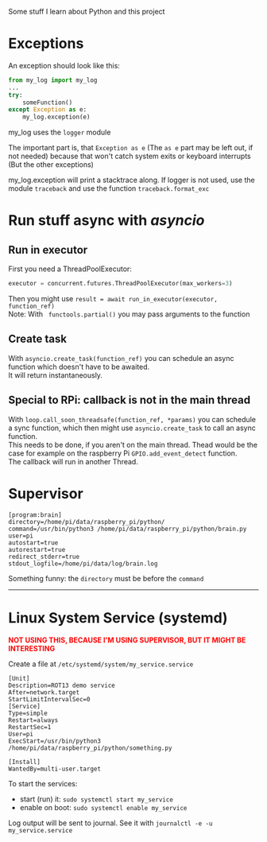 Some stuff I learn about Python and this project

# Exceptions

An exception should look like this:

```python
from my_log import my_log
...
try:
    someFunction()
except Exception as e:
    my_log.exception(e)
```

my_log uses the `logger` module

The important part is, that `Exception as e` (The `as e` part may be left out, if not needed) 
because that won't catch system exits or keyboard interrupts (But the other exceptions)

my_log.exception will print a stacktrace along. If logger is not used, use the module `traceback` and use the function `traceback.format_exc`

# Run stuff async with _asyncio_
## Run in executor
First you need a ThreadPoolExecutor:
```python
executor = concurrent.futures.ThreadPoolExecutor(max_workers=3)
```
Then you might use `result = await run_in_executor(executor, function_ref)`  
Note: With ` functools.partial()` you may pass arguments to the function


## Create task
With `asyncio.create_task(function_ref)` you can schedule an async function which doesn't have to be awaited.  
It will return instantaneously.

## Special to RPi: callback is not in the main thread
With `loop.call_soon_threadsafe(function_ref, *params)` you can schedule a sync function, which then might use `asyncio.create_task` to call an async function.  
This needs to be done, if you aren't on the main thread. Thead would be the case for example on the raspberry Pi `GPIO.add_event_detect` function.  
The callback will run in another Thread.

# Supervisor
```
[program:brain]
directory=/home/pi/data/raspberry_pi/python/
command=/usr/bin/python3 /home/pi/data/raspberry_pi/python/brain.py
user=pi
autostart=true
autorestart=true
redirect_stderr=true
stdout_logfile=/home/pi/data/log/brain.log
```

Something funny: the `directory` must be before the `command`

---

# Linux System Service (systemd)
**<span style="color: red;">NOT USING THIS, BECAUSE I'M USING SUPERVISOR, BUT IT MIGHT BE INTERESTING</span>**

Create a file at `/etc/systemd/system/my_service.service`
```
[Unit]
Description=ROT13 demo service
After=network.target
StartLimitIntervalSec=0
[Service]
Type=simple
Restart=always
RestartSec=1
User=pi
ExecStart=/usr/bin/python3 /home/pi/data/raspberry_pi/python/something.py

[Install]
WantedBy=multi-user.target
```

To start the services:
- start (run) it: `sudo systemctl start my_service`
- enable on boot: `sudo systemctl enable my_service`

Log output will be sent to journal. See it with `journalctl -e -u my_service.service`
